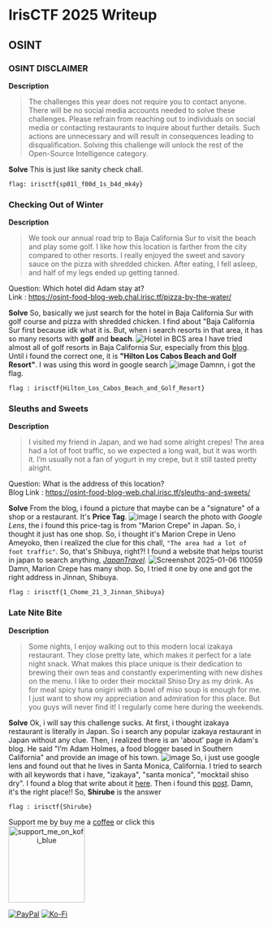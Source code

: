 # IrisCTF 2025 Writeup

## OSINT

### OSINT DISCLAIMER
**Description**
> The challenges this year does not require you to contact anyone. There will be no social media accounts needed to solve these challenges. Please refrain from reaching out to individuals on social media or contacting restaurants to inquire about further details. Such actions are unnecessary and will result in consequences leading to disqualification. Solving this challenge will unlock the rest of the Open-Source Intelligence category.

**Solve**
This is just like sanity check chall.

```
flag: irisctf{sp01l_f00d_1s_b4d_mk4y}
```

### Checking Out of Winter

**Description** </br>
> We took our annual road trip to Baja California Sur to visit the beach and play some golf. I like how this location is farther from the city compared to other resorts. I really enjoyed the sweet and savory sauce on the pizza with shredded chicken. After eating, I fell asleep, and half of my legs ended up getting tanned.

Question: Which hotel did Adam stay at? </br>
Link : https://osint-food-blog-web.chal.irisc.tf/pizza-by-the-water/

**Solve**
So, basically we just search for the hotel in Baja California Sur with golf course and pizza with shredded chicken. I find about "Baja California Sur first because idk what it is. But, when i search resorts in that area, it has so many resorts with **golf** and **beach**.
![Hotel in BCS area](https://github.com/user-attachments/assets/c9312584-277e-40b8-85fb-0c4004861be3)
I have tried almost all of golf resorts in Baja California Sur, especially from this [blog](https://www.tripadvisor.com/HotelsList-Baja_California-Golf-Resorts-zfp7841950.html). Until i found the correct one, it is **"Hilton Los Cabos Beach and Golf Resort"**. I was using this word in google search
![image](https://github.com/user-attachments/assets/e21aa9e0-139c-4a46-b6c9-6d569bec9c4f)
Damnn, i got the flag.

```
flag : irisctf{Hilton_Los_Cabos_Beach_and_Golf_Resort}
```
### Sleuths and Sweets
**Description**
> I visited my friend in Japan, and we had some alright crepes! The area had a lot of foot traffic, so we expected a long wait, but it was worth it. I’m usually not a fan of yogurt in my crepe, but it still tasted pretty alright.

Question: What is the address of this location? </br>
Blog Link : https://osint-food-blog-web.chal.irisc.tf/sleuths-and-sweets/

**Solve**
From the blog, i found a picture that maybe can be a "signature" of a shop or a restaurant. It's **Price Tag**. 
![image](https://github.com/user-attachments/assets/b3b73c2f-41d8-449b-af87-fde1bb6f698d)
I search the photo with _Google Lens_, the i found this price-tag is from "Marion Crepe" in Japan. So, i thought it just has one shop. So, i thought it's Marion Crepe in Ueno Ameyoko, then i realized the clue for this chall, `"The area had a lot of foot traffic"`. So, that's Shibuya, right?! I found a website that helps tourist in japan to search anything, [_JapanTravel_](https://japantravel.navitime.com/en/area/jp/search/?word=marion%20crepe).
![Screenshot 2025-01-06 110059](https://github.com/user-attachments/assets/758e7a26-b5af-41f5-93c8-27f747efc3f1)
Damn, Marion Crepe has many shop. So, I tried it one by one and got the right address in Jinnan, Shibuya.

```
flag : irisctf{1_Chome_21_3_Jinnan_Shibuya}
```


### Late Nite Bite
**Description**
> Some nights, I enjoy walking out to this modern local izakaya restaurant. They close pretty late, which makes it perfect for a late night snack. What makes this place unique is their dedication to brewing their own teas and constantly experimenting with new dishes on the menu. I like to order their mocktail Shiso Dry as my drink. As for meal spicy tuna onigiri with a bowl of miso soup is enough for me.
> I just want to show my appreciation and admiration for this place. But you guys will never find it! I regularly come here during the weekends.

**Solve**
Ok, i will say this challenge sucks. At first, i thought izakaya restaurant is literally in Japan. So i search any popular izakaya restaurant in Japan without any clue. Then, i realized there is an 'about' page in Adam's blog. He said "I’m Adam Holmes, a food blogger based in Southern California" and provide an image of his town.
![image](https://github.com/user-attachments/assets/ba50afa9-4a31-4cd2-b9c2-beb5efbc4182)
So, i just use google lens and found out that he lives in Santa Monica, California. I tried to search with all keywords that i have, "izakaya", "santa monica", "mocktail shiso dry". I found a blog that write about it [here](https://www.yelp.com/search?find_desc=Izakaya&find_loc=Santa+Monica%2C+CA). Then i found this [post](https://www.instagram.com/shirube_santamonica/p/DELJLUWO7Ip/). Damn, it's the right place!!
So, **Shirube** is the answer
```
flag : irisctf{Shirube}
```

Support me by buy me a [coffee](https://ko-fi.com/abiabdillah) or click this </br>
<a href="https://ko-fi.com/abiabdillah" style="text-align: center;"><img align="center" width="150" alt="support_me_on_kofi_blue" src="https://github.com/user-attachments/assets/c0fa4650-315c-4a4a-b1e3-76131e9eb8b8" /></a>


[![PayPal](https://img.shields.io/badge/PayPal-00457C?style=for-the-badge&logo=paypal&logoColor=white)](https://paypal.me/abiabdillah) [![Ko-Fi](https://img.shields.io/badge/Ko--fi-F16061?style=for-the-badge&logo=ko-fi&logoColor=white)](https://ko-fi.com/abiabdillahx)
<!-- [!["Buy Me A Coffee"](https://www.buymeacoffee.com/assets/img/custom_images/orange_img.png)](https://www.ko-fi.com/abiabdillah) -->

